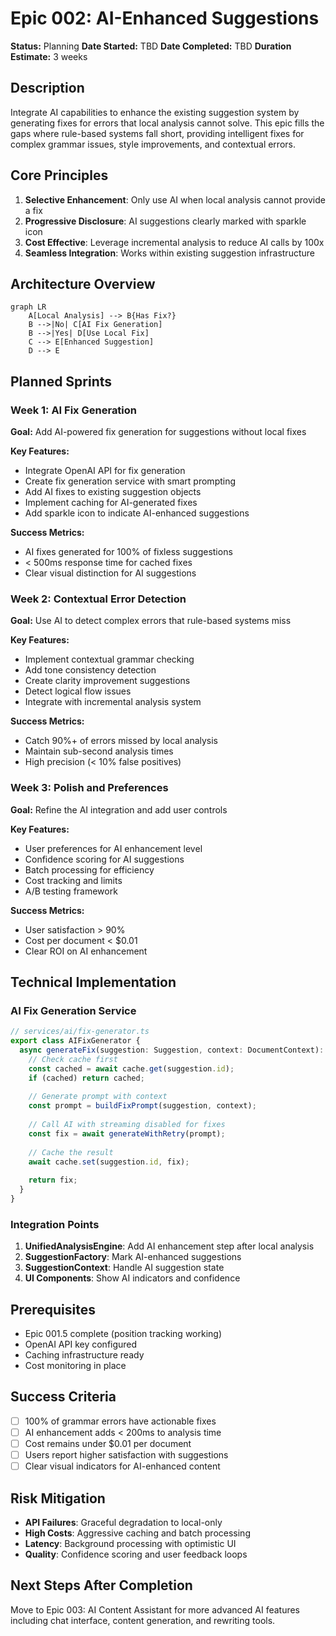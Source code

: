 # Epic 002: AI-Enhanced Suggestions

**Status:** Planning
**Date Started:** TBD
**Date Completed:** TBD
**Duration Estimate:** 3 weeks

## Description
Integrate AI capabilities to enhance the existing suggestion system by generating fixes for errors that local analysis cannot solve. This epic fills the gaps where rule-based systems fall short, providing intelligent fixes for complex grammar issues, style improvements, and contextual errors.

## Core Principles
1. **Selective Enhancement**: Only use AI when local analysis cannot provide a fix
2. **Progressive Disclosure**: AI suggestions clearly marked with sparkle icon
3. **Cost Effective**: Leverage incremental analysis to reduce AI calls by 100x
4. **Seamless Integration**: Works within existing suggestion infrastructure

## Architecture Overview
```mermaid
graph LR
    A[Local Analysis] --> B{Has Fix?}
    B -->|No| C[AI Fix Generation]
    B -->|Yes| D[Use Local Fix]
    C --> E[Enhanced Suggestion]
    D --> E
```

## Planned Sprints

### Week 1: AI Fix Generation
**Goal:** Add AI-powered fix generation for suggestions without local fixes

**Key Features:**
- Integrate OpenAI API for fix generation
- Create fix generation service with smart prompting
- Add AI fixes to existing suggestion objects
- Implement caching for AI-generated fixes
- Add sparkle icon to indicate AI-enhanced suggestions

**Success Metrics:**
- AI fixes generated for 100% of fixless suggestions
- < 500ms response time for cached fixes
- Clear visual distinction for AI suggestions

### Week 2: Contextual Error Detection
**Goal:** Use AI to detect complex errors that rule-based systems miss

**Key Features:**
- Implement contextual grammar checking
- Add tone consistency detection
- Create clarity improvement suggestions
- Detect logical flow issues
- Integrate with incremental analysis system

**Success Metrics:**
- Catch 90%+ of errors missed by local analysis
- Maintain sub-second analysis times
- High precision (< 10% false positives)

### Week 3: Polish and Preferences
**Goal:** Refine the AI integration and add user controls

**Key Features:**
- User preferences for AI enhancement level
- Confidence scoring for AI suggestions
- Batch processing for efficiency
- Cost tracking and limits
- A/B testing framework

**Success Metrics:**
- User satisfaction > 90%
- Cost per document < $0.01
- Clear ROI on AI enhancement

## Technical Implementation

### AI Fix Generation Service
```typescript
// services/ai/fix-generator.ts
export class AIFixGenerator {
  async generateFix(suggestion: Suggestion, context: DocumentContext): Promise<Fix> {
    // Check cache first
    const cached = await cache.get(suggestion.id);
    if (cached) return cached;
    
    // Generate prompt with context
    const prompt = buildFixPrompt(suggestion, context);
    
    // Call AI with streaming disabled for fixes
    const fix = await generateWithRetry(prompt);
    
    // Cache the result
    await cache.set(suggestion.id, fix);
    
    return fix;
  }
}
```

### Integration Points
1. **UnifiedAnalysisEngine**: Add AI enhancement step after local analysis
2. **SuggestionFactory**: Mark AI-enhanced suggestions
3. **SuggestionContext**: Handle AI suggestion state
4. **UI Components**: Show AI indicators and confidence

## Prerequisites
- Epic 001.5 complete (position tracking working)
- OpenAI API key configured
- Caching infrastructure ready
- Cost monitoring in place

## Success Criteria
- [ ] 100% of grammar errors have actionable fixes
- [ ] AI enhancement adds < 200ms to analysis time
- [ ] Cost remains under $0.01 per document
- [ ] Users report higher satisfaction with suggestions
- [ ] Clear visual indicators for AI-enhanced content

## Risk Mitigation
- **API Failures**: Graceful degradation to local-only
- **High Costs**: Aggressive caching and batch processing
- **Latency**: Background processing with optimistic UI
- **Quality**: Confidence scoring and user feedback loops

## Next Steps After Completion
Move to Epic 003: AI Content Assistant for more advanced AI features including chat interface, content generation, and rewriting tools. 